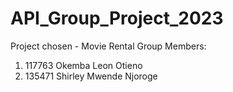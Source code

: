 # API_Group_Project_2023
Project chosen - Movie Rental
Group Members:
1. 117763 Okemba Leon Otieno
2. 135471 Shirley Mwende Njoroge
